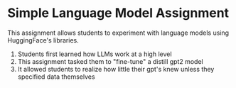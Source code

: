 # Simple Language Model Assignment
This assignment allows students to experiment with language models using HuggingFace's libraries. 

1. Students first learned how LLMs work at a high level
2. This assignment tasked them to "fine-tune" a distill gpt2 model
3. It allowed students to realize how little their gpt's knew unless they specified data themselves
